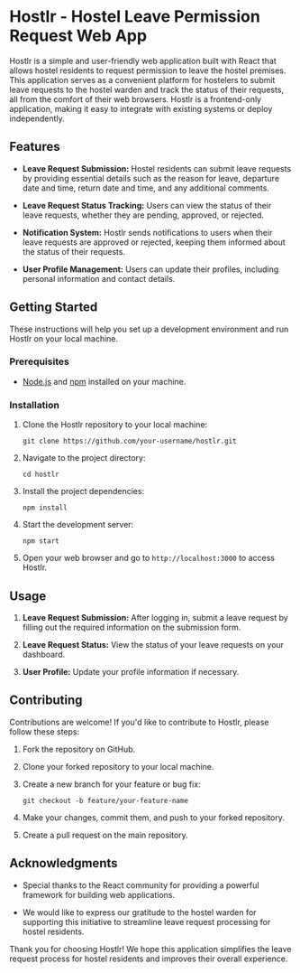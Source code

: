 # Hostlr - Hostel Leave Permission Request Web App

Hostlr is a simple and user-friendly web application built with React that allows hostel residents to request permission to leave the hostel premises. This application serves as a convenient platform for hostelers to submit leave requests to the hostel warden and track the status of their requests, all from the comfort of their web browsers. Hostlr is a frontend-only application, making it easy to integrate with existing systems or deploy independently.

## Features

- **Leave Request Submission:** Hostel residents can submit leave requests by providing essential details such as the reason for leave, departure date and time, return date and time, and any additional comments.

- **Leave Request Status Tracking:** Users can view the status of their leave requests, whether they are pending, approved, or rejected.

- **Notification System:** Hostlr sends notifications to users when their leave requests are approved or rejected, keeping them informed about the status of their requests.

- **User Profile Management:** Users can update their profiles, including personal information and contact details.

## Getting Started

These instructions will help you set up a development environment and run Hostlr on your local machine.

### Prerequisites

- [Node.js](https://nodejs.org/) and [npm](https://www.npmjs.com/) installed on your machine.

### Installation

1. Clone the Hostlr repository to your local machine:

   ```shell
   git clone https://github.com/your-username/hostlr.git
   ```

2. Navigate to the project directory:

   ```shell
   cd hostlr
   ```

3. Install the project dependencies:

   ```shell
   npm install
   ```

4. Start the development server:

   ```shell
   npm start
   ```

5. Open your web browser and go to `http://localhost:3000` to access Hostlr.

## Usage

1. **Leave Request Submission:** After logging in, submit a leave request by filling out the required information on the submission form.

2. **Leave Request Status:** View the status of your leave requests on your dashboard.

3. **User Profile:** Update your profile information if necessary.

## Contributing

Contributions are welcome! If you'd like to contribute to Hostlr, please follow these steps:

1. Fork the repository on GitHub.

2. Clone your forked repository to your local machine.

3. Create a new branch for your feature or bug fix:

   ```shell
   git checkout -b feature/your-feature-name
   ```

4. Make your changes, commit them, and push to your forked repository.

5. Create a pull request on the main repository.

## Acknowledgments

- Special thanks to the React community for providing a powerful framework for building web applications.

- We would like to express our gratitude to the hostel warden for supporting this initiative to streamline leave request processing for hostel residents.

Thank you for choosing Hostlr! We hope this application simplifies the leave request process for hostel residents and improves their overall experience.
